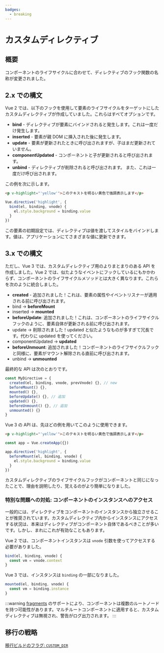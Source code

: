 ```yaml
---
badges:
  - breaking
---
```


# カスタムディレクティブ <MigrationBadges :badges="$frontmatter.badges" />

## 概要

コンポーネントのライフサイクルに合わせて、ディレクティブのフック関数の名称が変更されました。

## 2.x での構文

Vue 2 では、以下のフックを使用して要素のライフサイクルをターゲットにしたカスタムディレクティブが作成していました。これらはすべてオプションです。

- **bind** - ディレクティブが要素にバインドされると発生します。これは一度だけ発生します。
- **inserted** - 要素が親 DOM に挿入された後に発生します。
- **update** - 要素が更新されたときに呼び出されますが、子はまだ更新されていません。
- **componentUpdated** - コンポーネントと子が更新されると呼び出されます。
- **unbind** - ディレクティブが削除されると呼び出されます。 また、これは一度だけ呼び出されます。

この例を次に示します。

```html
<p v-highlight="'yellow'">このテキストを明るい黄色で強調表示します</p>
```

```js
Vue.directive('highlight', {
  bind(el, binding, vnode) {
    el.style.background = binding.value
  }
})
```

この要素の初期設定では、ディレクティブは値を渡してスタイルをバインドします。値は、アプリケーションにてさまざまな値に更新できます。

## 3.x での構文

ただし、Vue 3 では、カスタムディレクティブ用のよりまとまりのある API を作成しました。Vue 2 では、似たようなイベントにフックしているにもかかわらず、コンポーネントのライフサイクルメソッドとは大きく異なります。これらを次のように統合しました。

- **created** - 追加されました！これは、要素の属性やイベントリスナーが適用される前に呼び出されます。
- bind → **beforeMount**
- inserted → **mounted**
- **beforeUpdate**: 追加されました！これは、コンポーネントのライフサイクルフックのように、要素自体が更新される前に呼び出されます。
- update → 削除されました！updated と似たようなものが多すぎて冗長です。代わりに updated を使ってください。
- componentUpdated → **updated**
- **beforeUnmount**: 追加されました！コンポーネントのライフサイクルフックと同様に、要素がマウント解除される直前に呼び出されます。
- unbind -> **unmounted**

最終的な API は次のとおりです。

```js
const MyDirective = {
  created(el, binding, vnode, prevVnode) {}, // new
  beforeMount() {},
  mounted() {},
  beforeUpdate() {}, // 追加
  updated() {},
  beforeUnmount() {}, // 追加
  unmounted() {}
}
```

Vue 3 の API は、先ほどの例を用いてこのように使用できます。

```html
<p v-highlight="'yellow'">このテキストを明るい黄色で強調表示します</p>
```

```js
const app = Vue.createApp({})

app.directive('highlight', {
  beforeMount(el, binding, vnode) {
    el.style.background = binding.value
  }
})
```

カスタムディレクティブのライフサイクルフックがコンポーネントと同じになったことで、理由を説明したり、覚えるのがより簡単になりました。

### 特別な問題への対処: コンポーネントのインスタンスへのアクセス

一般的には、ディレクティブをコンポーネントのインスタンスから独立させることが推奨されています。カスタムディレクティブ内からインスタンスにアクセスする状況は、本来はディレクティブがコンポーネント自体であるべきことが多いです。しかし、まれにこれが有効なこともあります。

Vue 2 では、コンポーネントインスタンスは `vnode` 引数を使ってアクセスする必要がありました。

```js
bind(el, binding, vnode) {
  const vm = vnode.context
}
```

Vue 3 では、インスタンスは `binding` の一部になりました。

```js
mounted(el, binding, vnode) {
  const vm = binding.instance
}
```

:::warning
[fragments](/guide/migration/fragments.html#overview) のサポートにより、コンポーネントは複数のルートノードを持つ可能性があります。マルチルートコンポーネントに適用すると、カスタムディレクティブは無視され、警告がログ出力されます。
:::

## 移行の戦略

[移行ビルドのフラグ: `CUSTOM_DIR`](migration-build.html#compat-の設定)
